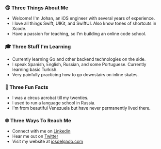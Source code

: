 ### 😎 Three Things About Me
* Welcome! I'm Johan, an iOS engineer with several years of experience.
* I love all things Swift, UIKit, and SwiftUI. Also know tones of shortcuts in Xcode.
* Have a passion for teaching, so I'm building an online code school.

### 🎓 Three Stuff I'm Learning
* Currently learning Go and other backend technologies on the side.
* I speak Spanish, English, Russian, and some Portuguese. Currently learning basic Turkish.
* Very painfully practicing how to go downstairs on inline skates.

### 🤯 Three Fun Facts
* I was a circus acrobat till my twenties.
* I used to run a language school in Russia.
* I'm from beautiful Venezuela but have never permanently lived there.

### 🌐 Three Ways To Reach Me
* Connect with me on [Linkedin](https://www.linkedin.com/in/johandre/)
* Hear me out on [Twitter](https://twitter.com/iosdelgado)
* Visit my website at [iosdelgado.com](https://www.iosdelgado.com)

